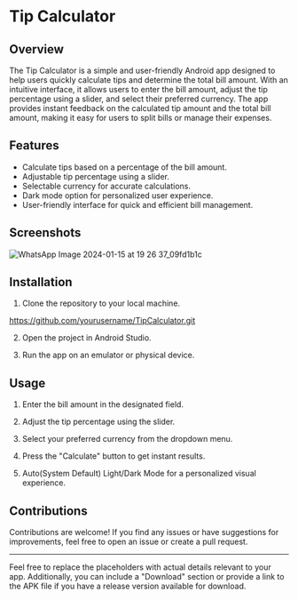 # Tip Calculator


## Overview

The Tip Calculator is a simple and user-friendly Android app designed to help users quickly calculate tips and determine the total bill amount. With an intuitive interface, it allows users to enter the bill amount, adjust the tip percentage using a slider, and select their preferred currency. The app provides instant feedback on the calculated tip amount and the total bill amount, making it easy for users to split bills or manage their expenses.

## Features

- Calculate tips based on a percentage of the bill amount.
- Adjustable tip percentage using a slider.
- Selectable currency for accurate calculations.
- Dark mode option for personalized user experience.
- User-friendly interface for quick and efficient bill management.

## Screenshots

![WhatsApp Image 2024-01-15 at 19 26 37_09fd1b1c](https://github.com/LakminaULS/Tip_Calculator_21UG0485/assets/91332457/4748bf3d-469b-4bad-aaf2-201155b4a8aa)


## Installation

1. Clone the repository to your local machine.
   
https://github.com/yourusername/TipCalculator.git
   
2. Open the project in Android Studio.

3. Run the app on an emulator or physical device.

## Usage

1. Enter the bill amount in the designated field.

2. Adjust the tip percentage using the slider.

3. Select your preferred currency from the dropdown menu.

4. Press the "Calculate" button to get instant results.

5. Auto(System Default) Light/Dark Mode for a personalized visual experience.

## Contributions

Contributions are welcome! If you find any issues or have suggestions for improvements, feel free to open an issue or create a pull request.

---

Feel free to replace the placeholders with actual details relevant to your app. Additionally, you can include a "Download" section or provide a link to the APK file if you have a release version available for download.
